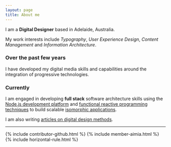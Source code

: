 ```yaml
---
layout: page
title: About me
---
```

<div class="message">
	<p>I am a <strong>Digital Designer</strong> based in Adelaide, Australia.</p>
	<p>My work interests include <em>Typography</em>, <em>User Experience Design</em>, <em>Content Management</em> and <em>Information Architecture</em>.</p>
</div>

### Over the past few years
I have developed my digital media skills and capabilities around the integration of progressive technologies.  

### Currently
I am engaged in developing **full stack** software architecture skills using the [Node.js development platform](https://nodejs.org) and [functional reactive programming techniques](http://en.wikipedia.org/wiki/Functional_reactive_programming) to build scalable [isomorphic applications](http://nerds.airbnb.com/isomorphic-javascript-future-web-apps/).  

I am also writing [articles on digital design methods](https://medium.com/doing-digital).  
<hr>
{% include contributor-github.html %}
{% include member-aimia.html %}
{% include horizontal-rule.html %}
<!--
## Knowledge and Skills Base
-->
